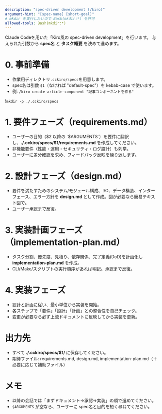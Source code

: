 ```yaml
---
description: "spec-driven development (/kiro)"
argument-hint: "[spec-name] [short-goal]"
# mkdir を実行したいので Bash(mkdir:*) を許可
allowed-tools: Bash(mkdir:*)
---
```


Claude Codeを用いた「Kiro風の spec-driven development」を行います。
与えられた引数から **spec名** と **タスク概要** を決めて進めます。

# 0. 事前準備
- 作業用ディレクトリ`.cckiro/specs`を用意します。
- spec名は引数 `$1`（なければ "default-spec"）を kebab-case で使います。
- 例: `/kiro create-article-component "記事コンポーネントを作る"`

!`mkdir -p ./.cckiro/specs`

# 1. 要件フェーズ（requirements.md）
- ユーザーの目的（$2 以降の `$ARGUMENTS`）を要件に翻訳し、**./.cckiro/specs/$1/requirements.md** を作成してください。
- 非機能要件（性能・運用・セキュリティ・ログ設計）も列挙。
- ユーザーに差分確認を求め、フィードバック反映を繰り返します。

# 2. 設計フェーズ（design.md）
- 要件を満たすためのシステム/モジュール構成、I/O、データ構造、インターフェース、エラー方針を
  **design.md** として作成。図が必要なら簡易テキスト図で。
- ユーザー承認まで反復。

# 3. 実装計画フェーズ（implementation-plan.md）
- タスク分割、優先度、見積り、依存関係、完了定義(DoD)を計画化し **implementation-plan.md** を作成。
- CLI/Make/スクリプトの実行順序があれば明記。承認まで反復。

# 4. 実装フェーズ
- 設計と計画に従い、最小単位から実装を開始。
- 各ステップで「要件」「設計」「計画」との整合性を自己チェック。
- 変更が必要なら必ず上流ドキュメントに反映してから実装を更新。

# 出力先
- すべて **./.cckiro/specs/$1/** に保存してください。
- 期待ファイル: requirements.md, design.md, implementation-plan.md（＋必要に応じて補助ファイル）

# メモ
- 以降の会話では「まずドキュメント→承認→実装」の順で進めてください。
- `$ARGUMENTS` が空なら、ユーザーに spec名と目的を短く尋ねてください。
